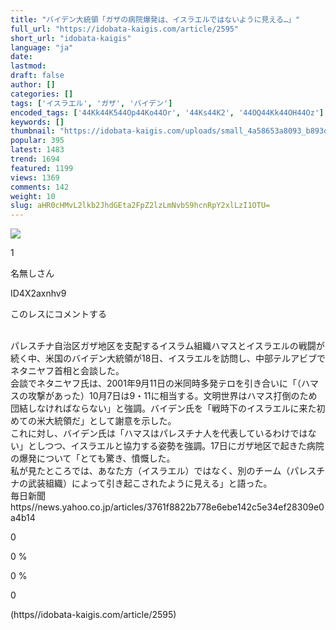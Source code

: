 ```yaml
---
title: "バイデン大統領「ガザの病院爆発は、イスラエルではないように見える…」"
full_url: "https://idobata-kaigis.com/article/2595"
short_url: "idobata-kaigis"
language: "ja"
date: 
lastmod: 
draft: false
author: []
categories: []
tags: ['イスラエル', 'ガザ', 'バイデン']
encoded_tags: ['44Kk44K544Op44Ko44Or', '44Ks44K2', '44OQ44Kk44OH44Oz']
keywords: []
thumbnail: "https://idobata-kaigis.com/uploads/small_4a58653a8093_b893d7c76d.jpg"
popular: 395
latest: 1483
trend: 1694
featured: 1199
views: 1369
comments: 142
weight: 10
slug: aHR0cHMvL2lkb2JhdGEta2FpZ2lzLmNvbS9hcnRpY2xlLzI1OTU=
---
```


![](https://idobata-kaigis.com/uploads/small_4a58653a8093_b893d7c76d.jpg)

<div><p class='text-pink-100 text-sm'><p class='mr-2'>1</p><p class='mr-2'>名無しさん</p><p class='hidden xlinline-block'>ID4X2axnhv9</p></p><p class='flex items-center text-gray-400'><p class='text-xs mdtext-sm hovercursor-pointer'>このレスにコメントする</p></p><p class='tracking-wide break-all text-lg'><br>パレスチナ自治区ガザ地区を支配するイスラム組織ハマスとイスラエルの戦闘が続く中、米国のバイデン大統領が18日、イスラエルを訪問し、中部テルアビブでネタニヤフ首相と会談した。<br> 会談でネタニヤフ氏は、2001年9月11日の米同時多発テロを引き合いに「（ハマスの攻撃があった）10月7日は9・11に相当する。文明世界はハマス打倒のため団結しなければならない」と強調。バイデン氏を「戦時下のイスラエルに来た初めての米大統領だ」として謝意を示した。<br> これに対し、バイデン氏は「ハマスはパレスチナ人を代表しているわけではない」としつつ、イスラエルと協力する姿勢を強調。17日にガザ地区で起きた病院の爆発について「とても驚き、憤慨した。<br>私が見たところでは、あなた方（イスラエル）ではなく、別のチーム（パレスチナの武装組織）によって引き起こされたように見える」と語った。<br>毎日新聞<br>https//news.yahoo.co.jp/articles/3761f8822b778e6ebe142c5e34ef28309e0a4b14</p><p class='flex items-center mr-2 hovercursor-pointer'><p class='pl-1 text-sm mdtext-base'>0</p></p><p class=' w-full h-full bg-gray-200 absolute '></p><p class='text-white text-xs text-center'>0 %</p><p class='text-white text-xs text-center'>0 %</p><p class='flex items-center mr-2 hovercursor-pointer'><p class='pl-1 text-sm mdtext-base'>0</p></p></div>

(https//idobata-kaigis.com/article/2595)
